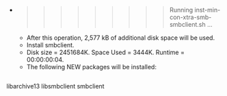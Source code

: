 * >>>>>>>>> Running inst-min-con-xtra-smb-smbclient.sh ...
  * After this operation, 2,577 kB of additional disk space will be used.
  * Install smbclient.
  * Disk size = 2451684K. Space Used = 3444K. Runtime = 00:00:00:04.
  * The following NEW packages will be installed:
  ```bash
libarchive13 libsmbclient smbclient
  ```
